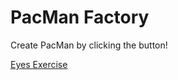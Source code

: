 # PacMan Factory

Create PacMan by clicking the button! 

<a href="https://trevorseeley.github.io/Eye_Tracking"> Eyes Exercise </a>

